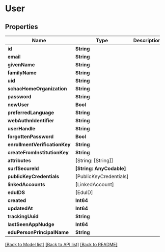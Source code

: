 # User

## Properties
Name | Type | Description | Notes
------------ | ------------- | ------------- | -------------
**id** | **String** |  | [optional] 
**email** | **String** |  | [optional] 
**givenName** | **String** |  | [optional] 
**familyName** | **String** |  | [optional] 
**uid** | **String** |  | [optional] 
**schacHomeOrganization** | **String** |  | [optional] 
**password** | **String** |  | [optional] 
**newUser** | **Bool** |  | [optional] 
**preferredLanguage** | **String** |  | [optional] 
**webAuthnIdentifier** | **String** |  | [optional] 
**userHandle** | **String** |  | [optional] 
**forgottenPassword** | **Bool** |  | [optional] 
**enrollmentVerificationKey** | **String** |  | [optional] 
**createFromInstitutionKey** | **String** |  | [optional] 
**attributes** | [String: [String]] |  | [optional] 
**surfSecureId** | **[String: AnyCodable]** |  | [optional] 
**publicKeyCredentials** | [PublicKeyCredentials] |  | [optional] 
**linkedAccounts** | [LinkedAccount] |  | [optional] 
**eduIDS** | [EduID] |  | [optional] 
**created** | **Int64** |  | [optional] 
**updatedAt** | **Int64** |  | [optional] 
**trackingUuid** | **String** |  | [optional] 
**lastSeenAppNudge** | **Int64** |  | [optional] 
**eduPersonPrincipalName** | **String** |  | [optional] 

[[Back to Model list]](../README.md#documentation-for-models) [[Back to API list]](../README.md#documentation-for-api-endpoints) [[Back to README]](../README.md)


